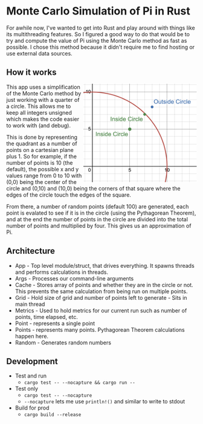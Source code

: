 
# Monte Carlo Simulation of Pi in Rust

For awhile now, I've wanted to get into Rust and play around with things like its multithreading
features.  So I figured a good way to do that would be to try and compute the value of Pi 
using the Monte Carlo method as fast as possible.  I chose this method because it didn't require
me to find hosting or use external data sources.


## How it works

<img src="img/quadrant.png" width="300" align="right" />

This app uses a simplification of the Monte Carlo method by just working with a 
quarter of a circle.  This allows me to keep all integers unsigned which makes the code
easier to work with (and debug).  

This is done by representing the quadrant as a number of points on a cartesian plane plus 1.
So for example, if the number of points is 10  (the default), the possible x and y values range
from 0 to 10 with (0,0) being the center of the circle and (0,10) and (10,0) being the corners
of that square where the edges of the circle touch the edges of the square.

From there, a number of random points (default 100) are generated, each point is evalated to see
if it is in the circle (using the Pythagorean Theorem), and at the end the number of points 
in the circle are divided into the total number of points and multiplied by four.  This gives
us an approximation of Pi.

## Architecture

- App - Top level module/struct, that drives everything.  It spawns threads and performs calculations in threads.
- Args - Processes our command-line arguments
- Cache - Stores array of points and whether they are in the circle or not.  This prevents the same calculation from being run on multiple points.
- Grid - Hold size of grid and number of points left to generate - Sits in main thread
- Metrics - Used to hold metrics for our current run such as number of points, time elapsed, etc.
- Point - represents a single point
- Points - represents many points.  Pythagorean Theorem calculations happen here.
- Random - Generates random numbers


## Development

- Test and run
  - `cargo test -- --nocapture && cargo run --`
- Test only
  - `cargo test -- --nocapture`
  - `--nocapture` lets me use `println!()` and similar to write to stdout
- Build for prod
  - `cargo build --release`



